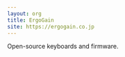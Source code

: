 ```yaml
---
layout: org
title: ErgoGain
site: https://ergogain.co.jp
---
```

Open-source keyboards and firmware.
